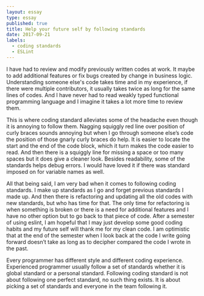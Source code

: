 ```yaml
---
layout: essay
type: essay
published: true
title: Help your future self by following standards
date: 2017-09-21
labels:
  - coding standards
  - ESLint
---
```


I have had to review and modify previously written codes at work. It maybe to add additional features or fix bugs created by change in business logic. Understanding someone else's code takes time and in my experience, if there were multiple contributors, it usually takes twice as long for the same lines of codes. And I have never had to read weakly typed functional programming language and I imagine it takes a lot more time to review them.

This is where coding standard alleviates some of the headache even though it is annoying to follow them. Nagging squiggly red line over position of curly braces sounds annoying but when I go through someone else’s code the position of those gnarly curly braces do help. It is easier to locate the start and the end of the code block, which it turn makes the code easier to read. And then there is a squiggly line for missing a space or too many spaces but it does give a cleaner look. Besides readability, some of the standards helps debug errors. I would have loved it if there was standard imposed on for variable names as well. 

All that being said, I am very bad when it comes to following coding standards. I make up standards as I go and forget previous standards I made up. And then there is refactoring and updating all the old codes with new standards, but who has time for that. The only time for refactoring is when something is broken or there is a need for additional features and I have no other option but to go back to that piece of code. After a semester of using eslint, I am hopeful that I may just develop some good coding habits and my future self will thank me for my clean code. I am optimistic that at the end of the semester when I look back at the code I write going forward doesn’t take as long as to decipher compared the code I wrote in the past. 

Every programmer has different style and different coding experience. Experienced programmer usually follow a set of standards whether it is global standard or a personal standard. Following coding standard is not about following one perfect standard, no such thing exists. It is about picking a set of standards and everyone in the team following it. 




